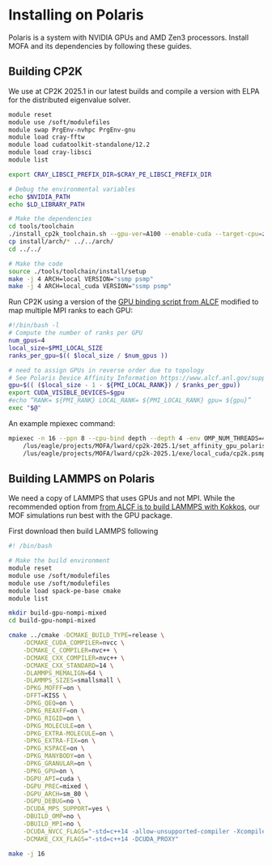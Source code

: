 # Installing on Polaris

Polaris is a system with NVIDIA GPUs and AMD Zen3 processors. 
Install MOFA and its dependencies by following these guides.

## Building CP2K

We use at CP2K 2025.1 in our latest builds and compile a version with ELPA for the distributed eigenvalue solver.

```bash
module reset
module use /soft/modulefiles 
module swap PrgEnv-nvhpc PrgEnv-gnu
module load cray-fftw
module load cudatoolkit-standalone/12.2
module load cray-libsci
module list

export CRAY_LIBSCI_PREFIX_DIR=$CRAY_PE_LIBSCI_PREFIX_DIR

# Debug the environmental variables
echo $NVIDIA_PATH
echo $LD_LIBRARY_PATH

# Make the dependencies
cd tools/toolchain
./install_cp2k_toolchain.sh --gpu-ver=A100 --enable-cuda --target-cpu=znver3 --mpi-mode=mpich --with-elpa=install -j 8 | tee install.log
cp install/arch/* ../../arch/
cd ../../

# Make the code
source ./tools/toolchain/install/setup
make -j 4 ARCH=local VERSION="ssmp psmp"
make -j 4 ARCH=local_cuda VERSION="ssmp psmp"
```

Run CP2K using a version of the [GPU binding script from ALCF](https://docs.alcf.anl.gov/polaris/running-jobs/#binding-mpi-ranks-to-gpus)
modified to map multiple MPI ranks to each GPU:

```bash
#!/bin/bash -l
# Compute the number of ranks per GPU
num_gpus=4
local_size=$PMI_LOCAL_SIZE
ranks_per_gpu=$(( $local_size / $num_gpus ))

# need to assign GPUs in reverse order due to topology
# See Polaris Device Affinity Information https://www.alcf.anl.gov/support/user-guides/polaris/hardware-overview/machine-overview/index.html
gpu=$(( ($local_size - 1 - ${PMI_LOCAL_RANK}) / $ranks_per_gpu))
export CUDA_VISIBLE_DEVICES=$gpu
#echo “RANK= ${PMI_RANK} LOCAL_RANK= ${PMI_LOCAL_RANK} gpu= ${gpu}”
exec "$@"

```

An example mpiexec command:

```bash
mpiexec -n 16 --ppn 8 --cpu-bind depth --depth 4 -env OMP_NUM_THREADS=4 \
    /lus/eagle/projects/MOFA/lward/cp2k-2025.1/set_affinity_gpu_polaris.sh \
    /lus/eagle/projects/MOFA/lward/cp2k-2025.1/exe/local_cuda/cp2k.psmp
```

## Building LAMMPS on Polaris

We need a copy of LAMMPS that uses GPUs and not MPI.
While the recommended option from [from ALCF is to build LAMMPS with Kokkos](https://github.com/argonne-lcf/GettingStarted/tree/master/Applications/Polaris/LAMMPS),
our MOF simulations run best with the GPU package.

First download then build LAMMPS following

```bash
#! /bin/bash

# Make the build environment
module reset
module use /soft/modulefiles
module use /soft/modulefiles
module load spack-pe-base cmake
module list

mkdir build-gpu-nompi-mixed
cd build-gpu-nompi-mixed

cmake ../cmake -DCMAKE_BUILD_TYPE=release \
    -DCMAKE_CUDA_COMPILER=nvcc \
    -DCMAKE_C_COMPILER=nvc++ \
    -DCMAKE_CXX_COMPILER=nvc++ \
    -DCMAKE_CXX_STANDARD=14 \
    -DLAMMPS_MEMALIGN=64 \
    -DLAMMPS_SIZES=smallsmall \
    -DPKG_MOFFF=on \
    -DFFT=KISS \
    -DPKG_QEQ=on \
    -DPKG_REAXFF=on \
    -DPKG_RIGID=on \
    -DPKG_MOLECULE=on \
    -DPKG_EXTRA-MOLECULE=on \
    -DPKG_EXTRA-FIX=on \
    -DPKG_KSPACE=on \
    -DPKG_MANYBODY=on \
    -DPKG_GRANULAR=on \
    -DPKG_GPU=on \
    -DGPU_API=cuda \
    -DGPU_PREC=mixed \
    -DGPU_ARCH=sm_80 \
    -DGPU_DEBUG=no \
    -DCUDA_MPS_SUPPORT=yes \
    -DBUILD_OMP=no \
    -DBUILD_MPI=no \
    -DCUDA_NVCC_FLAGS="-std=c++14 -allow-unsupported-compiler -Xcompiler" \
    -DCMAKE_CXX_FLAGS="-std=c++14 -DCUDA_PROXY"

make -j 16

```
